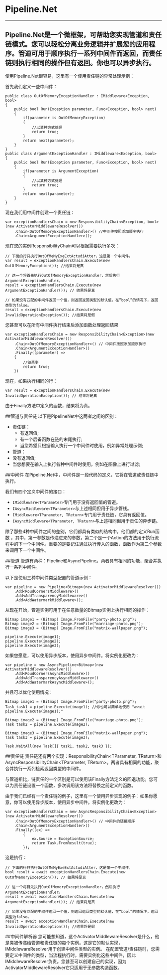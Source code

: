 ﻿# Pipeline.Net
***
## Pipeline.Net是一个微框架，可帮助您实现管道和责任链模式。您可以轻松分离业务逻辑并扩展您的应用程序。管道可用于顺序执行一系列中间件而返回，而责任链则执行相同的操作但有返回。你也可以异步执行。

使用Pipeline.Net很容易，这里有一个使用责任链的异常处理示例：

首先我们定义一些中间件：
```
public class OutOfMemoryExceptionHandler : IMiddleware<Exception, bool>
{
    public bool Run(Exception parameter, Func<Exception, bool> next)
    {
        if(parameter is OutOfMemoryException)
        {
            //以某种方式处理
            return true;
        }
        return next(parameter);
    }
}
public class ArgumentExceptionHandler : IMiddleware<Exception, bool>
{
    public bool Run(Exception parameter, Func<Exception, bool> next)
    {
        if(parameter is ArgumentException)
        {
            //以某种方式处理
            return true;
        }
        return next(parameter);
    }
}
```
现在我们用中间件创建一个责任链：
```
var exceptionHandlersChain = new ResponsibilityChain<Exception, bool>(new ActivatorMiddlewareResolver())
    .Chain<OutOfMemoryExceptionHandler>() //中间件按照添加顺序执行
    .Chain<ArgumentExceptionHandler>();
```
现在您的实例ResponsibilityChain可以根据需要执行多次：

```
// 下面的行只执行OutOfMeMyExeExtActudiAtter，这是第一个中间件。
var result = exceptionHandlersChain.Execute(new OutOfMemoryException()); //结果将是真

// 这一个将首先执行OutOfMemoryExceptionHandler，然后执行ArgumentExceptionHandler。
result = exceptionHandlersChain.Execute(new ArgumentExceptionHandler()); // 结果将是真

// 如果没有匹配的中间件返回一个值，则返回返回类型的默认值，在“bool”的情况下，返回类型为false。
result = exceptionHandlersChain.Execute(new InvalidOperationException()); //结果将是假
```
您甚至可以在所有中间件执行结束后添加函数处理返回结果

```
var exceptionHandlersChain = new ResponsibilityChain<Exception>(new ActivatorMiddlewareResolver())
    .Chain<OutOfMemoryExceptionHandler>() // 中间件按照添加顺序执行
    .Chain<ArgumentExceptionHandler>()
    .Finally((parameter) =>
    {
        //做某事
        return true;
    })
```
现在，如果执行相同的行：

```
var result = exceptionHandlersChain.Execute(new InvalidOperationException()); // 结果将是真
```
由于Finally方法中定义的函数，结果将为真。

##管道与责任链
以下是PipelineNet中这两者之间的区别：

* 责任链：
   * 有返回值;
   * 有一个后备函数在链的末尾执行;
   * 当您希望只根据输入执行一个中间件时使用，例如异常处理示例;
* 管道：
 * 没有返回值;
 * 当您想要在输入上执行各种中间件时使用，例如在图像上进行过滤;
 
##中间件
在Pipeline.Net中，中间件是一段代码的定义，它将在管道或责任链中执行。

我们有四个定义中间件的接口：

* ```IMiddleware<TParameter>```专门用于没有返回值的管道。
* ```IAsyncMiddleware<TParameter>```与上述相同但用于异步管线。
* ```IMiddleware<TParameter, TReturn>```专门用于责任链，它具有返回值。
* ```IAsyncMiddleware<TParameter, TReturn>```与上述相同但用于责任的异步链。


除了那些4种中间件之间的差别，它们都具有类似的结构中，他们都的定义Run函数 ，其中，第一参数是传递进来的参数，第二个是一个Action的方法用于执行流程中的下一个中间件。重要的是要记住通过执行传入的函数，函数作为第二个参数来调用下一个中间件。

##管道
管道有两种：Pipeline<TParameter>和AsyncPipeline<TParameter>。两者具有相同的功能，聚合并执行一系列中间件。

以下是使用三种中间件类型配置的管道示例：

```
var pipeline = new Pipeline<Bitmap>(new ActivatorMiddlewareResolver())
    .Add<RoudCornersMiddleware>()
    .Add<AddTransparencyMiddleware>()
    .Add<AddWatermarkMiddleware>();
```
从现在开始，管道实例可用于在任意数量的Bitmap实例上执行相同的操作：

```
Bitmap image1 = (Bitmap) Image.FromFile("party-photo.png");
Bitmap image2 = (Bitmap) Image.FromFile("marriage-photo.png");
Bitmap image3 = (Bitmap) Image.FromFile("matrix-wallpaper.png");

pipeline.Execute(image1);
pipeline.Execute(image2);
pipeline.Execute(image3);
```
如果您愿意，可以使用异步版本，使用异步中间件。将实例化更改为：
```
var pipeline = new AsyncPipeline<Bitmap>(new ActivatorMiddlewareResolver())
    .Add<RoudCornersAsyncMiddleware>()
    .Add<AddTransparencyAsyncMiddleware>()
    .Add<AddWatermarkAsyncMiddleware>();
```
并且可以优化使用情况：
```
Bitmap image1 = (Bitmap) Image.FromFile("party-photo.png");
Task task1 = pipeline.Execute(image1); //你也可以简单地使用 "await pipeline.Execute(image1);"

Bitmap image2 = (Bitmap) Image.FromFile("marriage-photo.png");
Task task2 = pipeline.Execute(image2);

Bitmap image3 = (Bitmap) Image.FromFile("matrix-wallpaper.png");
Task task3 = pipeline.Execute(image3);

Task.WaitAll(new Task[]{ task1, task2, task3 });
```
##责任链
责任链还有两个实现：ResponsibilityChain<TParameter, TReturn>和AsyncResponsibilityChain<TParameter, TReturn>。两者具有相同的功能，聚合并执行一系列检索返回类型的中间件。

与管道相比，链责任的一个区别是可以使用该Finally方法定义的回退功能。您可以为责任链设置一个函数，多次调用该方法将替换之前定义的函数。

由于我们已经有一个责任链的例子，这里有一个使用异步实现的例子：如果你愿意，你可以使用异步版本，使用异步中间件。将实例化更改为：

```
var exceptionHandlersChain = new AsyncResponsibilityChain<Exception>(new ActivatorMiddlewareResolver())
    .Chain<OutOfMemoryExceptionHandler>() // 中间件的链接顺序
    .Chain<ArgumentExceptionHandler>()
    .Finally((ex) =>
        {
            ex.Source = ExceptionSource;
            return Task.FromResult(true);
        });
```
这是执行：
```
// 下面的行只执行OutOfMeMyExeExtActudiAtter，这是第一个中间件。
bool result = await exceptionHandlersChain.Execute(new OutOfMemoryException()); // 结果将是真

// 这一个将首先执行OutOfMemoryExceptionHandler，然后执行ArgumentExceptionHandler。
result = await exceptionHandlersChain.Execute(new ArgumentExceptionHandler()); // 结果将是真

// 如果没有匹配的中间件返回一个值，则返回返回类型的默认值，在“bool”的情况下，返回类型为false。
result = await exceptionHandlersChain.Execute(new InvalidOperationException()); //结果将是假
```
##中间件解析器
您可能想知道，这个ActivatorMiddlewareResolver是什么，他是类被传递给管道和责任链的每个实例。这是它的默认实现，IMiddlewareResolver用于创建中间件类型的实例。
在配置管道/责任链时，您需要定义中间件的类型，当流程执行时，需要实例化这些中间件，因此IMiddlewareResolver负责。您甚至可以创建自己的实现，因为 ActivatorMiddlewareResolver它只适用于无参数构造函数。


